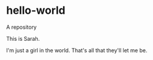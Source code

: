 # hello-world
A repository

This is Sarah.

I'm just a girl in the world.
That's all that they'll let me be.
